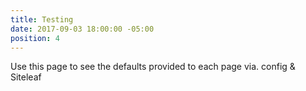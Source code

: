 ```yaml
---
title: Testing
date: 2017-09-03 18:00:00 -05:00
position: 4
---
```


Use this page to see the defaults provided to each page via. config & Siteleaf